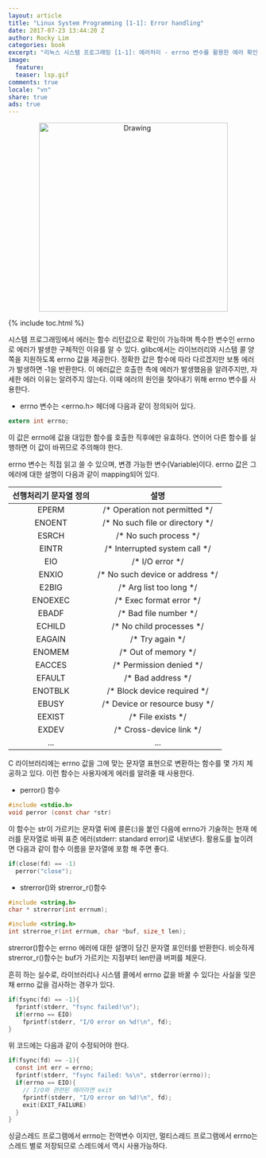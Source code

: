 ```yaml
---
layout: article
title: "Linux System Programming [1-1]: Error handling"
date: 2017-07-23 13:44:20 Z
author: Rocky Lim
categories: book
excerpt: "리눅스 시스템 프로그래밍 [1-1]: 에러처리 - errno 변수를 활용한 에러 확인 및 처리"
image:
  feature:
  teaser: lsp.gif
comments: true
locale: "vn"
share: true
ads: true
---
```



<p style="text-align: center;">
	<img src="{{ site.url }}/images/lsp.gif" alt="Drawing" style="width: 380px;"/>
</p>

{% include toc.html %}

시스템 프로그래밍에서 에러는 함수 리턴값으로 확인이 가능하며 특수한 변수인 errno로 에러가 발생한 구체적인 이유를 알 수 있다. glibc에서는 라이브러리와 시스템 콜 양쪽을 지원하도록 errno 값을 제공한다. 정확한 값은 함수에 따라 다르겠지만 보통 에러가 발생하면 -1을 반환한다. 이 에러값은 호출한 측에 에러가 발생했음을 알려주지만, 자세한 에러 이유는 알려주지 않는다. 이때 에러의 원인을 찾아내기 위해 errno 변수를 사용한다.

* errno 변수는 <errno.h> 헤더에 다음과 같이 정의되어 있다.

~~~ c
extern int errno;
~~~
이 값은 errno에 값을 대입한 함수를 호출한 직후에만 유효하다. 연이어 다른 함수를 실행하면 이 값이 바뀌므로 주의해야 한다.

errno 변수는 직접 읽고 쓸 수 있으며, 변경 가능한 변수(Variable)이다. errno 값은 그 에러에 대한 설명이 다음과 같이  mapping되어 있다.

| 선행처리기 문자열 정의 | 설명 |
| :---: | :---: |
| EPERM | /* Operation not permitted */ |
| ENOENT | /* No such file or directory */ |
| ESRCH | /* No such process */ |
| EINTR | /* Interrupted system call */ |
| EIO | /* I/O error */ |
| ENXIO | /* No such device or address */ |
| E2BIG | /* Arg list too long */ |
| ENOEXEC | /* Exec format error */ |
| EBADF | /* Bad file number */ |
| ECHILD | /* No child processes */ |
| EAGAIN | /* Try again */ |
| ENOMEM | /* Out of memory */ |
| EACCES | /* Permission denied */ |
| EFAULT | /* Bad address */ |
| ENOTBLK | /* Block device required */ |
| EBUSY | /* Device or resource busy */ |
| EEXIST | /* File exists */ |
| EXDEV | /* Cross-device link */ |
| ... | ... |

C 라이브러리에는 errno 값을 그에 맞는 문자열 표현으로 변환하는 함수를 몇 가지 제공하고 있다. 이런 함수는 사용자에게 에러를 알려줄 때 사용한다.

* perror() 함수

~~~ c
#include <stdio.h>
void perror (const char *str)
~~~
이 함수는 str이 가르키는 문자열 뒤에 콜론(:)을 붙인 다음에 errno가 기술하는 현재 에러를 문자열로 바꿔 표준 에러(stderr: standard error)로 내보낸다. 활용도를 높이려면 다음과 같이 함수 이름을 문자열에 포함 해 주면 좋다.
~~~ c
if(close(fd) == -1)
  perror("close");
~~~

* strerror()와 strerror_r()함수

~~~ c
#include <string.h>
char * strerror(int errnum);
~~~
~~~ c
#include <string.h>
int strerroe_r(int errnum, char *buf, size_t len);
~~~
strerror()함수는 errno 에러에 대한 설명이 담긴 문자열 포인터를 반환한다. 비슷하게 strerror_r()함수는 buf가 가르키는 지점부터 len만큼 버퍼를 체운다.

흔히 하는 실수로, 라이브러리나 시스템 콜에서 errno 값을 바꿀 수 있다는 사실을 잊은 채 errno 값을 검사하는 경우가 있다.
~~~ c
if(fsync(fd) == -1){
  fprintf(stderr, "fsync failed!\n");
  if(errno == EIO)
    fprintf(stderr, "I/O error on %d!\n", fd);
}
~~~
위 코드에는 다음과 같이 수정되어야 한다.
~~~ c
if(fsync(fd) == -1){
  const int err = errno;
  fprintf(stderr, "fsync failed: %s\n", stderror(errno));
  if(errno == EIO){
    // I/O와 관련된 에러라면 exit
    fprintf(stderr, "I/O error on %d!\n", fd);
    exit(EXIT_FAILURE)
  }
}
~~~
싱글스레드 프로그램에서 errno는 전역변수 이지만, 멀티스레드 프로그램에서 errno는 스레드 별로 저장되므로 스레드에서 역시 사용가능하다.
